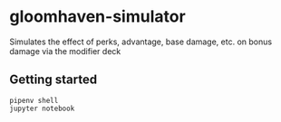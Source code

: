 # gloomhaven-simulator
Simulates the effect of perks, advantage, base damage, etc. on bonus damage via the modifier deck

## Getting started
```
pipenv shell
jupyter notebook
```
